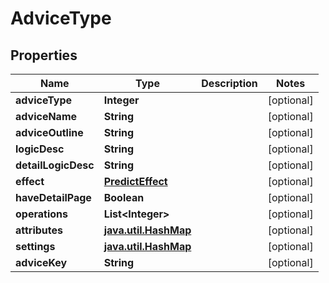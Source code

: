 

# AdviceType


## Properties

Name | Type | Description | Notes
------------ | ------------- | ------------- | -------------
**adviceType** | **Integer** |  |  [optional]
**adviceName** | **String** |  |  [optional]
**adviceOutline** | **String** |  |  [optional]
**logicDesc** | **String** |  |  [optional]
**detailLogicDesc** | **String** |  |  [optional]
**effect** | [**PredictEffect**](PredictEffect.md) |  |  [optional]
**haveDetailPage** | **Boolean** |  |  [optional]
**operations** | **List&lt;Integer&gt;** |  |  [optional]
**attributes** | [**java.util.HashMap**](java.util.HashMap.md) |  |  [optional]
**settings** | [**java.util.HashMap**](java.util.HashMap.md) |  |  [optional]
**adviceKey** | **String** |  |  [optional]



